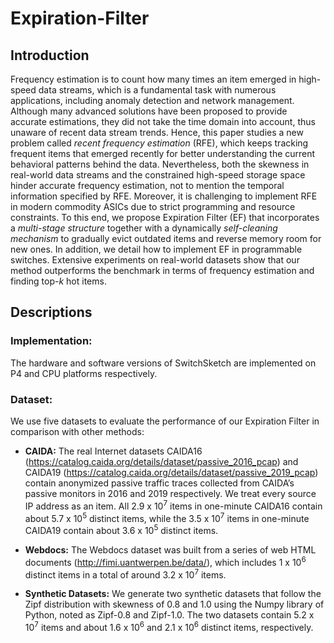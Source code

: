 # Expiration-Filter

## Introduction
Frequency estimation is to count how many times an item emerged in high-speed data streams, which is a fundamental task with numerous applications, including anomaly detection and network management. Although many advanced solutions have been proposed to provide accurate estimations, they did not take the time domain into account, thus unaware of recent data stream trends. Hence, this paper studies a new problem called _recent frequency estimation_ (RFE), which keeps tracking frequent items that emerged recently for better understanding the current behavioral patterns behind the data. Nevertheless, both the skewness in real-world data streams and the constrained high-speed storage space hinder accurate frequency estimation, not to mention the temporal information specified by RFE. Moreover, it is challenging to implement RFE in modern commodity ASICs due to strict programming and resource constraints. To this end, we propose Expiration Filter (EF) that incorporates a _multi-stage structure_ together with a dynamically _self-cleaning mechanism_ to gradually evict outdated items and reverse memory room for new ones. In addition, we detail how to implement EF in programmable switches. Extensive experiments on real-world datasets show that our method outperforms the benchmark in terms of frequency estimation and finding top-_k_ hot items.

## Descriptions

### Implementation:
The hardware and software versions of SwitchSketch are implemented on P4 and CPU platforms respectively.

### Dataset:
We use five datasets to evaluate the performance of our Expiration Filter in comparison with other methods:


- __CAIDA:__ The real Internet datasets CAIDA16 (https://catalog.caida.org/details/dataset/passive_2016_pcap) and CAIDA19 (https://catalog.caida.org/details/dataset/passive_2019_pcap) contain anonymized passive traffic traces collected from CAIDA’s passive monitors in 2016 and 2019 respectively. We treat every source IP address as an item. All 2.9 x 10<sup>7</sup> items in one-minute CAIDA16 contain about 5.7 x 10<sup>5</sup> distinct items, while the 3.5 x 10<sup>7</sup> items in one-minute CAIDA19 contain about 3.6 x 10<sup>5</sup> distinct items.

- __Webdocs:__ The Webdocs dataset was built from a series of web HTML documents (http://fimi.uantwerpen.be/data/), which includes 1 x 10<sup>6</sup> distinct items in a total of around 3.2 x 10<sup>7</sup> items.

- __Synthetic Datasets:__ We generate two synthetic datasets that follow the Zipf distribution with skewness of 0.8 and 1.0 using the Numpy library of Python, noted as Zipf-0.8 and Zipf-1.0. The two datasets contain 5.2 x 10<sup>7</sup> items and about 1.6 x 10<sup>6</sup> and 2.1 x 10<sup>6</sup> distinct items, respectively.
